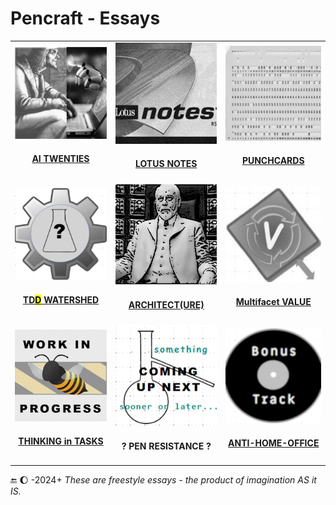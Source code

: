# Pencraft - Essays

<table>
  <tr>
    <td>
      <a href="README+/AI-2020s.md"><img src="../../../_rsc/_img/_nav/tiles/AIchemy_200px.jpg" alt="AI-2020s.md" title="&nbsp;AI Twenties - Much ado about nothing?"/>
      <br /><div align="center"><h4>AI TWENTIES</h4></div></a>
    </td>
      <td>
      <a href="README+/LN-view.md"><img src="../../../_rsc/_img/_nav/tiles/LotusNotes_200px.jpg" alt="&nbsp;LN-view.md" title="&nbsp;Lotus Notes - This used to be my playground"/>
      <br /><div align="center"><h4>LOTUS NOTES</h4></div></a>
    </td>
        <td>
      <a href="README+/punchcard.md"><img src="../../../_rsc/_img/_nav/tiles/punchcard_200px.jpg" alt="&nbsp;punchacrd.md" title="&nbsp;Punchcards - once upon a time"/>
        <br /><div align="center"><h4>PUNCHCARDS</h4></div></a>
    </td>
  </tr>
  <tr>
    <td>
      <a href="README+/Tests-Big_Watershed.md"><img src="../../../_rsc/_img/_nav/tiles/TddWatershed_200px.jpg" alt="&nbsp;TDD-Big_Watershed.md" title="&nbsp;Tests Driven What - Watershed"/>
      <br /><div align="center"><h4>TD<mark>D</mark> WATERSHED</h4></div></a>
    </td>
    <td>
      <a href="README+/SW_architect-aTake.md"><img src="../../../_rsc/_img/_nav/tiles/Architect_200px.jpg" alt="&nbsp;U-Val" title="&nbsp;Finding Software Architect - a Take"/>
      <br /><div align="center"><h4>ARCHITECT(URE)</h4></div></a>
    </td>
   <td>
      <a href="https://github.com/Kyriosity/use-dev/edit/main/README%2B/projects/U-Val/README.md"><img src="../../../_rsc/_img/_nav/tiles/U-Val_200px.jpg" alt="&nbsp;Multifacet value" title="&nbsp;Multifacet values"/>
      <br /><div align="center"><h4>Multifacet VALUE</h4></div></a>
    </td>
  </tr>
  <tr>
       <td>
      <a href="https://github.com/Kyriosity/use-dev/blob/main/README+/decisions/README+/model_as_tasks.md"><img src="../../../_rsc/_img/_nav/tiles/_WorkInProgress_200px.jpg" alt="&nbsp;model_as_tasks.md" title="&nbsp;Promise oriented patterns on tasks"/>
        <br /><div align="center"><h4>THINKING in TASKS</h4></div></a>
    </td>
    <td>
      <picture><img src="../../../_rsc/_img/_nav/tiles/_ComingNext_200px.jpg" alt="&nbsp;Coming up next..." title="&nbsp;Next essay coming sooner or later.."/></picture>
      <br /><div align="center"><h4>? PEN RESISTANCE ?</h4>
    </td>
    <td>
      <a href="../offtopic/anti-home-office.md"><img src="../../../_rsc/_img/_nav/tiles/_BonusTrack_200px.jpg" alt="&nbsp;Bonus track: anti-home-office" title="&nbsp;Neither office nor home spots"/>
        <br /><div align="center"><h4>ANTI-HOME-OFFICE</h4></div></a>
    </td>
  </tr>
</table>

🔚 🌔 -2024+ <i>These are freestyle essays - the product of imagination AS it IS.</i>
